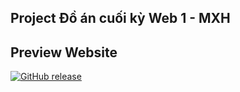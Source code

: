 Project Đồ án cuối kỳ Web 1 - MXH
------------------------------------------

Preview Website
------------------------------------------
[![GitHub release](preview.gif)](preview)
